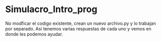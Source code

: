 # Simulacro_Intro_prog

No modficar el codigo existente, crean un nuevo archivo.py y lo trabajan por separado. 
Asi tenemos varias respuestas de cada uno y vemos en donde les podemos ayudar. 